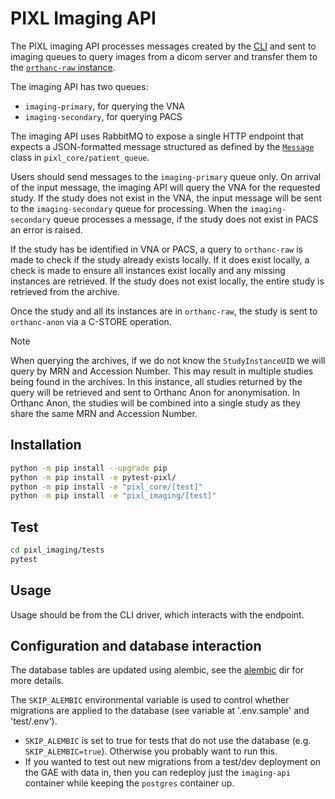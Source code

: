 # PIXL Imaging API

The PIXL imaging API processes messages created by the [CLI](../cli/README.md) and sent to imaging queues
to query images from a dicom server and transfer them to the [`orthanc-raw` instance](../orthanc/orthanc-raw/README.md).

The imaging API has two queues:

- `imaging-primary`, for querying the VNA
- `imaging-secondary`, for querying PACS

The imaging API uses RabbitMQ to expose a single HTTP endpoint that expects a JSON-formatted message structured as
defined by the [`Message`](../pixl_core/src/core/patient_queue/message.py) class in `pixl_core/patient_queue`.

Users should send messages to the `imaging-primary` queue only. On arrival of the input message, the imaging API
will query the VNA for the requested study. If the study does not exist in the VNA, the input message will be sent
to the `imaging-secondary` queue for processing. When the `imaging-secondary` queue processes a message, if the
study does not exist in PACS an error is raised.

If the study has be identified in VNA or PACS, a query to `orthanc-raw` is made to check if the study already
exists locally. If it does exist locally, a check is made to ensure all instances exist locally and any missing
instances are retrieved. If the study does not exist locally, the entire study is retrieved from the archive.

Once the study and all its instances are in `orthanc-raw`, the study is sent to `orthanc-anon` via a C-STORE
operation.

>[!NOTE]  
> When querying the archives, if we do not know the `StudyInstanceUID` we will query by MRN and Accession Number.
> This may result in multiple studies being found in the archives. In this instance, all studies returned by the
> query will be retrieved and sent to Orthanc Anon for anonymisation. In Orthanc Anon, the studies will be combined
> into a single study as they share the same MRN and Accession Number.

## Installation

```bash
python -m pip install --upgrade pip
python -m pip install -e pytest-pixl/
python -m pip install -e "pixl_core/[test]"
python -m pip install -e "pixl_imaging/[test]"
```

## Test


```bash
cd pixl_imaging/tests
pytest
```

## Usage

Usage should be from the CLI driver, which interacts with the endpoint.


## Configuration and database interaction

The database tables are updated using alembic, see the [alembic](alembic) dir for more details.

The `SKIP_ALEMBIC` environmental variable is used to control whether migrations are applied to the database (see variable at '.env.sample' and 'test/.env').

- `SKIP_ALEMBIC` is set to true for tests that do not use the database (e.g. `SKIP_ALEMBIC=true`). Otherwise you probably want to run this.
- If you wanted to test out new migrations from a test/dev deployment on the GAE with data in,
  then you can redeploy just the `imaging-api` container while keeping the `postgres` container up. 
